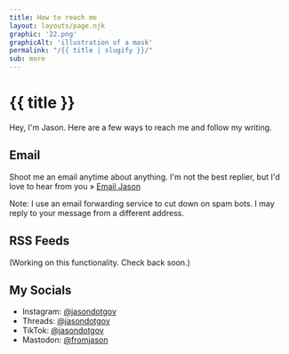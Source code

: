 ```yaml
---
title: How to reach me
layout: layouts/page.njk
graphic: '22.png'
graphicAlt: 'illustration of a mask'
permalink: "/{{ title | slugify }}/"
sub: more
---
```


<div class="h-card p-author">
<h1>{{ title }}</h1>

<p>Hey, I'm <span class="p-name">Jason</span>. Here are a few ways to reach me and follow my writing.</p>


<h2>Email</h2>

<p>Shoot me an email anytime about anything. I'm not the best replier, but I'd love to hear from you » <a href="mailto:simplelogin-newsletter.detonate964@simplelogin.com" title="my email forward address">Email Jason</a>
</p>

<p>Note: I use an email forwarding service to cut down on spam bots. I may reply to your message from a different address.</p>

<h2>RSS Feeds</h2>

<p>(Working on this functionality. Check back soon.)</p>

<h2>My Socials</h2>

<ul>
    <li>Instagram: <a href="https://instagram.com/jasondotgov" rel="me" tilte="my instagram">@jasondotgov</a></li>
    <li>Threads: <a href="https://www.threads.net/@jasondotgov" rel="me" title="my threads">@jasondotgov</a></li>
    <li>TikTok: <a href="https://www.tiktok.com/@jasondotgov" rel="me" title="my tiktok">@jasondotgov</a></li>
    <li>Mastodon: <a href="https://mastodon.social/@fromjason" rel="me" title="my mastadon">@fromjason</a></li>
</ul>
</div>